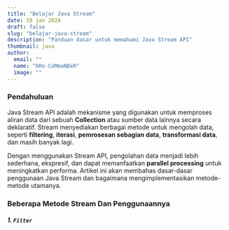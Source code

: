 ```yaml
---
title: "Belajar Java Stream"
date: 19 jan 2024
draft: false
slug: "belajar-java-stream"
description: "Panduan dasar untuk memahami Java Stream API"
thumbnail: java
author:
  email: ""
  name: "bRo-CoMmaNDeR"
  image: ""
---
```


### Pendahuluan

Java Stream API adalah mekanisme yang digunakan untuk memproses aliran data dari sebuah **Collection** atau sumber data lainnya secara deklaratif. Stream menyediakan berbagai metode untuk mengolah data, seperti **filtering**, **iterasi**, **pemrosesan sebagian data**, **transformasi data**, dan masih banyak lagi.  

Dengan menggunakan Stream API, pengolahan data menjadi lebih sederhana, ekspresif, dan dapat memanfaatkan **parallel processing** untuk meningkatkan performa. Artikel ini akan membahas dasar-dasar penggunaan Java Stream dan bagaimana mengimplementasikan metode-metode utamanya.

### Beberapa Metode Stream Dan Penggunaannya

##### 1. `Filter`
